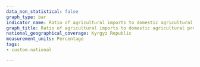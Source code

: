 ```yaml
---
data_non_statistical: false
graph_type: bar
indicator_name: Ratio of agricultural imports to domestic agricultural production
graph_title: Ratio of agricultural imports to domestic agricultural production
national_geographical_coverage: Kyrgyz Republic
measurement_units: Percentage
tags:
- custom.national

---
```

